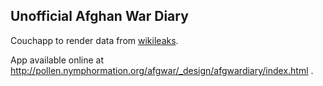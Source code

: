 ## Unofficial Afghan War Diary

Couchapp to render data from [wikileaks](http://www.wikileaks.org). 

App available online at
http://pollen.nymphormation.org/afgwar/_design/afgwardiary/index.html .


